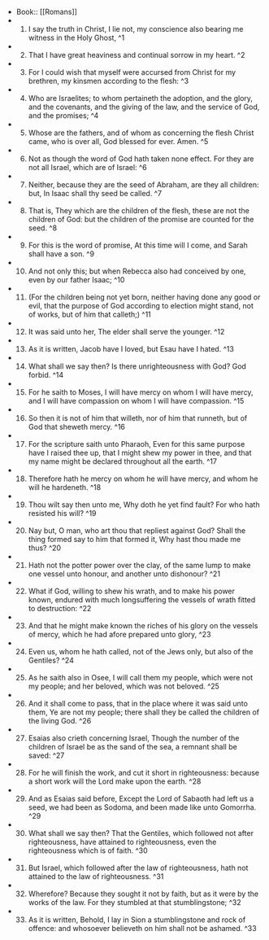 - Book:: [[Romans]]
- 1. I say the truth in Christ, I lie not, my conscience also bearing me witness in the Holy Ghost, ^1
- 2. That I have great heaviness and continual sorrow in my heart. ^2
- 3. For I could wish that myself were accursed from Christ for my brethren, my kinsmen according to the flesh: ^3
- 4. Who are Israelites; to whom pertaineth the adoption, and the glory, and the covenants, and the giving of the law, and the service of God, and the promises; ^4
- 5. Whose are the fathers, and of whom as concerning the flesh Christ came, who is over all, God blessed for ever. Amen. ^5
- 6. Not as though the word of God hath taken none effect. For they are not all Israel, which are of Israel: ^6
- 7. Neither, because they are the seed of Abraham, are they all children: but, In Isaac shall thy seed be called. ^7
- 8. That is, They which are the children of the flesh, these are not the children of God: but the children of the promise are counted for the seed. ^8
- 9. For this is the word of promise, At this time will I come, and Sarah shall have a son. ^9
- 10. And not only this; but when Rebecca also had conceived by one, even by our father Isaac; ^10
- 11. (For the children being not yet born, neither having done any good or evil, that the purpose of God according to election might stand, not of works, but of him that calleth;) ^11
- 12. It was said unto her, The elder shall serve the younger. ^12
- 13. As it is written, Jacob have I loved, but Esau have I hated. ^13
- 14. What shall we say then? Is there unrighteousness with God? God forbid. ^14
- 15. For he saith to Moses, I will have mercy on whom I will have mercy, and I will have compassion on whom I will have compassion. ^15
- 16. So then it is not of him that willeth, nor of him that runneth, but of God that sheweth mercy. ^16
- 17. For the scripture saith unto Pharaoh, Even for this same purpose have I raised thee up, that I might shew my power in thee, and that my name might be declared throughout all the earth. ^17
- 18. Therefore hath he mercy on whom he will have mercy, and whom he will he hardeneth. ^18
- 19. Thou wilt say then unto me, Why doth he yet find fault? For who hath resisted his will? ^19
- 20. Nay but, O man, who art thou that repliest against God? Shall the thing formed say to him that formed it, Why hast thou made me thus? ^20
- 21. Hath not the potter power over the clay, of the same lump to make one vessel unto honour, and another unto dishonour? ^21
- 22. What if God, willing to shew his wrath, and to make his power known, endured with much longsuffering the vessels of wrath fitted to destruction: ^22
- 23. And that he might make known the riches of his glory on the vessels of mercy, which he had afore prepared unto glory, ^23
- 24. Even us, whom he hath called, not of the Jews only, but also of the Gentiles? ^24
- 25. As he saith also in Osee, I will call them my people, which were not my people; and her beloved, which was not beloved. ^25
- 26. And it shall come to pass, that in the place where it was said unto them, Ye are not my people; there shall they be called the children of the living God. ^26
- 27. Esaias also crieth concerning Israel, Though the number of the children of Israel be as the sand of the sea, a remnant shall be saved: ^27
- 28. For he will finish the work, and cut it short in righteousness: because a short work will the Lord make upon the earth. ^28
- 29. And as Esaias said before, Except the Lord of Sabaoth had left us a seed, we had been as Sodoma, and been made like unto Gomorrha. ^29
- 30. What shall we say then? That the Gentiles, which followed not after righteousness, have attained to righteousness, even the righteousness which is of faith. ^30
- 31. But Israel, which followed after the law of righteousness, hath not attained to the law of righteousness. ^31
- 32. Wherefore? Because they sought it not by faith, but as it were by the works of the law. For they stumbled at that stumblingstone; ^32
- 33. As it is written, Behold, I lay in Sion a stumblingstone and rock of offence: and whosoever believeth on him shall not be ashamed. ^33
